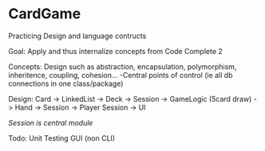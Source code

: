 CardGame
========

Practicing Design and language contructs

Goal: Apply and thus internalize concepts from Code Complete 2

Concepts:
Design such as abstraction, encapsulation, polymorphism, inheritence, coupling, cohesion...
-Central points of control (ie all db connections in one class/package)

Design:
Card -> LinkedList -> Deck -> Session ->  GameLogic (5card draw)
                    -> Hand -> Session -> Player
                            Session -> UI

*Session is central module*


Todo:
Unit Testing
GUI (non CLI)
